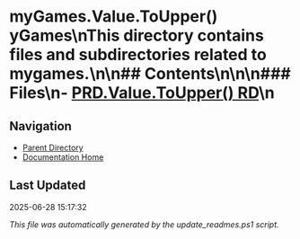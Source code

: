 ﻿# myGames.Value.ToUpper() yGames\nThis directory contains files and subdirectories related to mygames.\n\n## Contents\n<!-- toc -->\n\n### Files\n- [PRD.Value.ToUpper() RD](./PRD.md)\n
## Navigation

- [Parent Directory](../)
- [Documentation Home](../../)

## Last Updated

2025-06-28 15:17:32

*This file was automatically generated by the update_readmes.ps1 script.*